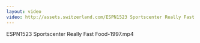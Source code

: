 ```yaml
---
layout: video
video: http://assets.switzerland.com/ESPN1523 Sportscenter Really Fast Food-1997.mp4
---
```

ESPN1523 Sportscenter Really Fast Food-1997.mp4
